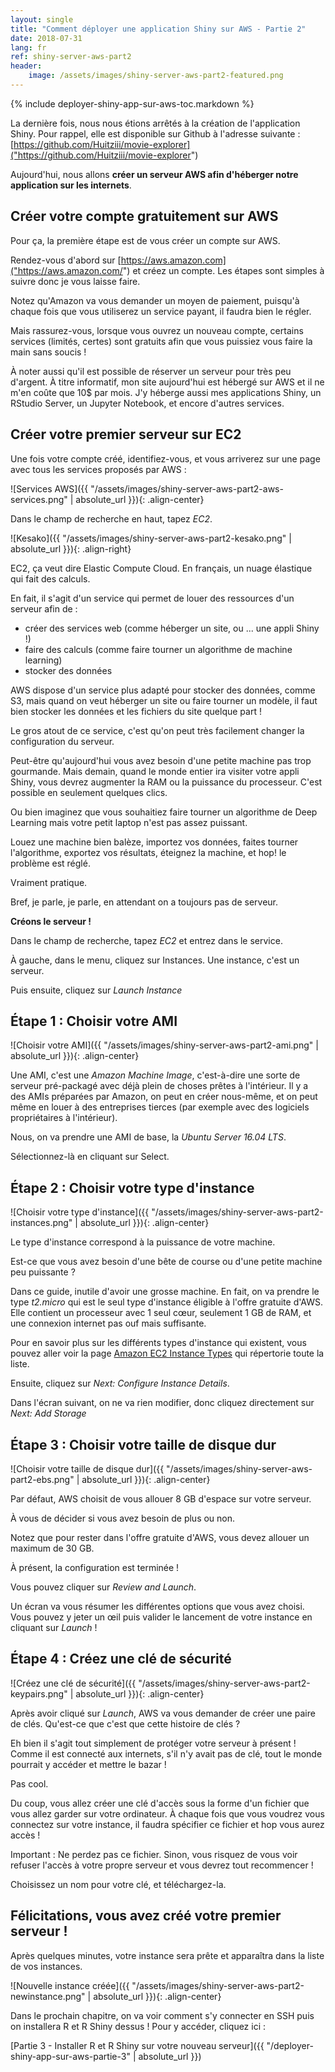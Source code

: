 ```yaml
---
layout: single
title: "Comment déployer une application Shiny sur AWS - Partie 2"
date: 2018-07-31
lang: fr
ref: shiny-server-aws-part2
header:
    image: /assets/images/shiny-server-aws-part2-featured.png
---
```


{% include deployer-shiny-app-sur-aws-toc.markdown %}

La dernière fois, nous nous étions arrêtés à la création de l'application Shiny. Pour rappel, elle est disponible sur Github à l'adresse suivante : [https://github.com/Huitziii/movie-explorer]("https://github.com/Huitziii/movie-explorer")

Aujourd'hui, nous allons **créer un serveur AWS afin d'héberger notre application sur les internets**.

## Créer votre compte gratuitement sur AWS

Pour ça, la première étape est de vous créer un compte sur AWS. 

Rendez-vous d'abord sur [https://aws.amazon.com]("https://aws.amazon.com/") et créez un compte. Les étapes sont simples à suivre donc je vous laisse faire.

Notez qu'Amazon va vous demander un moyen de paiement, puisqu'à chaque fois que vous utiliserez un service payant, il faudra bien le régler.

Mais rassurez-vous, lorsque vous ouvrez un nouveau compte, certains services (limités, certes) sont gratuits afin que vous puissiez vous faire la main sans soucis !

À noter aussi qu'il est possible de réserver un serveur pour très peu d'argent. À titre informatif, mon site aujourd'hui est hébergé sur AWS et il ne m'en coûte que 10$ par mois. J'y héberge aussi mes applications Shiny, un RStudio Server, un Jupyter Notebook, et encore d'autres services.

## Créer votre premier serveur sur EC2

Une fois votre compte créé, identifiez-vous, et vous arriverez sur une page avec tous les services proposés par AWS :

![Services AWS]({{ "/assets/images/shiny-server-aws-part2-aws-services.png" | absolute_url }}){: .align-center}

Dans le champ de recherche en haut, tapez *EC2*.

![Kesako]({{ "/assets/images/shiny-server-aws-part2-kesako.png" | absolute_url }}){: .align-right}

EC2, ça veut dire Elastic Compute Cloud. En français, un nuage élastique qui fait des calculs.

En fait, il s'agit d'un service qui permet de louer des ressources d'un serveur afin de :

* créer des services web (comme héberger un site, ou ... une appli Shiny !)
* faire des calculs (comme faire tourner un algorithme de machine learning)
* stocker des données

AWS dispose d'un service plus adapté pour stocker des données, comme S3, mais quand on veut héberger un site ou faire tourner un modèle, il faut bien stocker les données et les fichiers du site quelque part !

Le gros atout de ce service, c'est qu'on peut très facilement changer la configuration du serveur.

Peut-être qu'aujourd'hui vous avez besoin d'une petite machine pas trop gourmande. Mais demain, quand le monde entier ira visiter votre appli Shiny, vous devrez augmenter la RAM ou la puissance du processeur. C'est possible en seulement quelques clics.

Ou bien imaginez que vous souhaitiez faire tourner un algorithme de Deep Learning mais votre petit laptop n'est pas assez puissant.

Louez une machine bien balèze, importez vos données, faites tourner l'algorithme, exportez vos résultats, éteignez la machine, et hop! le problème est réglé.

Vraiment pratique.

Bref, je parle, je parle, en attendant on a toujours pas de serveur. 

**Créons le serveur !**

Dans le champ de recherche, tapez *EC2* et entrez dans le service.

À gauche, dans le menu, cliquez sur Instances. Une instance, c'est un serveur.

Puis ensuite, cliquez sur *Launch Instance*

## Étape 1 : Choisir votre AMI

![Choisir votre AMI]({{ "/assets/images/shiny-server-aws-part2-ami.png" | absolute_url }}){: .align-center}

Une AMI, c'est une *Amazon Machine Image*, c'est-à-dire une sorte de serveur pré-packagé avec déjà plein de choses prêtes à l'intérieur. Il y a des AMIs préparées par Amazon, on peut en créer nous-même, et on peut même en louer à des entreprises tierces (par exemple avec des logiciels propriétaires à l'intérieur).

Nous, on va prendre une AMI de base, la *Ubuntu Server 16.04 LTS*.

Sélectionnez-là en cliquant sur Select. 

## Étape 2 : Choisir votre type d'instance

![Choisir votre type d'instance]({{ "/assets/images/shiny-server-aws-part2-instances.png" | absolute_url }}){: .align-center}

Le type d'instance correspond à la puissance de votre machine.

Est-ce que vous avez besoin d'une bête de course ou d'une petite machine peu puissante ?

Dans ce guide, inutile d'avoir une grosse machine. En fait, on va prendre le type *t2.micro* qui est le seul type d'instance éligible à l'offre gratuite d'AWS. Elle contient un processeur avec 1 seul cœur, seulement 1 GB de RAM, et une connexion internet pas ouf mais suffisante.

Pour en savoir plus sur les différents types d'instance qui existent, vous pouvez aller voir la page [Amazon EC2 Instance Types](https://aws.amazon.com/ec2/instance-types/) qui répertorie toute la liste.

Ensuite, cliquez sur *Next: Configure Instance Details*.

Dans l'écran suivant, on ne va rien modifier, donc cliquez directement sur *Next: Add Storage*

## Étape 3 : Choisir votre taille de disque dur

![Choisir votre taille de disque dur]({{ "/assets/images/shiny-server-aws-part2-ebs.png" | absolute_url }}){: .align-center}

Par défaut, AWS choisit de vous allouer 8 GB d'espace sur votre serveur.

À vous de décider si vous avez besoin de plus ou non.

Notez que pour rester dans l'offre gratuite d'AWS, vous devez allouer un maximum de 30 GB.

À présent, la configuration est terminée ! 

Vous pouvez cliquer sur *Review and Launch*.

Un écran va vous résumer les différentes options que vous avez choisi. Vous pouvez y jeter un œil puis valider le lancement de votre instance en cliquant sur *Launch* !

## Étape 4 : Créez une clé de sécurité

![Créez une clé de sécurité]({{ "/assets/images/shiny-server-aws-part2-keypairs.png" | absolute_url }}){: .align-center}

Après avoir cliqué sur *Launch*, AWS va vous demander de créer une paire de clés. Qu'est-ce que c'est que cette histoire de clés ?

Eh bien il s'agit tout simplement de protéger votre serveur à présent ! Comme il est connecté aux internets, s'il n'y avait pas de clé, tout le monde pourrait y accéder et mettre le bazar !

Pas cool.

Du coup, vous allez créer une clé d'accès sous la forme d'un fichier que vous allez garder sur votre ordinateur. À chaque fois que vous voudrez vous connectez sur votre instance, il faudra spécifier ce fichier et hop vous aurez accès !

Important : Ne perdez pas ce fichier. Sinon, vous risquez de vous voir refuser l'accès à votre propre serveur et vous devrez tout recommencer ! 

Choisissez un nom pour votre clé, et téléchargez-la.

## Félicitations, vous avez créé votre premier serveur !

Après quelques minutes, votre instance sera prête et apparaîtra dans la liste de vos instances.

![Nouvelle instance créée]({{ "/assets/images/shiny-server-aws-part2-newinstance.png" | absolute_url }}){: .align-center}

Dans le prochain chapitre, on va voir comment s'y connecter en SSH puis on installera R et R Shiny dessus ! Pour y accéder, cliquez ici :

[Partie 3 - Installer R et R Shiny sur votre nouveau serveur]({{ "/deployer-shiny-app-sur-aws-partie-3" | absolute_url }})
